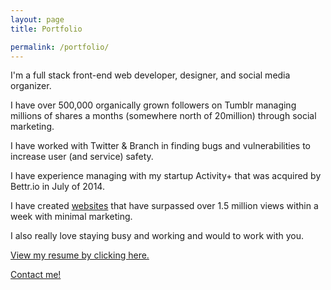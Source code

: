 ```yaml
---
layout: page
title: Portfolio

permalink: /portfolio/
---
```



I'm a full stack front-end web developer, designer, and social media organizer.

I have over 500,000 organically grown followers on Tumblr managing millions of shares a months (somewhere north of 20million) through social marketing.

I have worked with Twitter & Branch in finding bugs and vulnerabilities to increase user (and service) safety.

I have experience managing with my startup Activity+ that was acquired by Bettr.io in July of 2014.

I have created <a href="http://uptownfunkify.com" target="_blank">websites</a> that have surpassed over 1.5 million views within a week with minimal marketing.

I also really love staying busy and working and would to work with you.

<a href="https://www.dropbox.com/s/o3mbqruhxcwpl8g/resume-2015.pdf.pdf?dl=0" target="_blank">View my resume by clicking here.</a>

<a class="contact" href="mailto:macleod@macleodsawyer.com">Contact me!</a>
